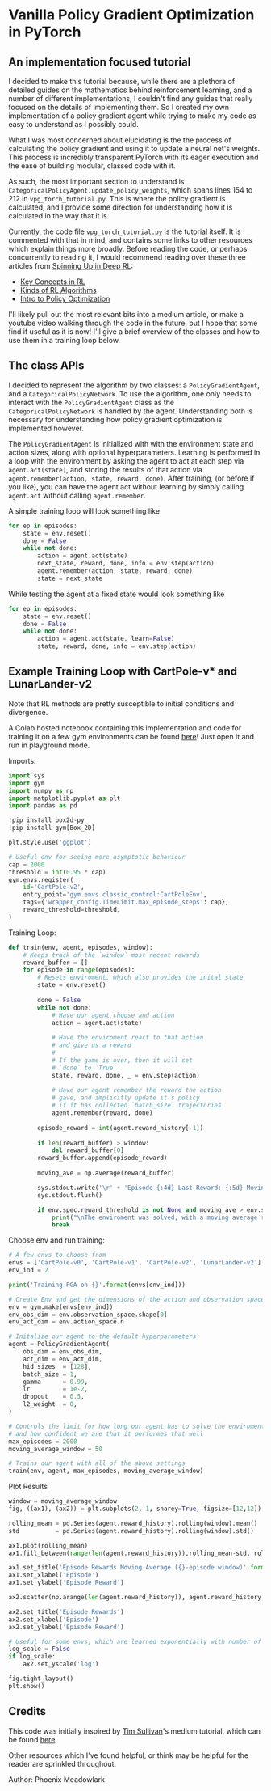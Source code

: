 # Vanilla Policy Gradient Optimization in PyTorch
## An implementation focused tutorial

I decided to make this tutorial because, while there are a plethora of detailed guides on the mathematics behind reinforcement learning, and a number of different implementations, I couldn't find any guides that really focused on the details of implementing them. So I created my own implementation of a policy gradient agent while trying to make my code as easy to understand as I possibly could. 

What I was most concerned about elucidating is the the process of calculating the policy gradient and using it to update a neural net's weights. This process is incredibly transparent PyTorch with its eager execution and the ease of building modular, classed code with it. 

As such, the most important section to understand is `CategoricalPolicyAgent.update_policy_weights`, which spans lines 154 to 212 in `vpg_torch_tutorial.py`. This is where the policy gradient is calculated, and I provide some direction for understanding how it is calculated in the way that it is.

Currently, the code file `vpg_torch_tutorial.py` is the tutorial itself. It is commented with that in mind, and contains some links to other resources which explain things more broadly. Before reading the code, or perhaps concurrently to reading it, I would recommend reading over these three articles from [Spinning Up in Deep RL](https://spinningup.openai.com/en/latest/index.html):
- [Key Concepts in RL](https://spinningup.openai.com/en/latest/spinningup/rl_intro.html)
- [Kinds of RL Algorithms](https://spinningup.openai.com/en/latest/spinningup/rl_intro2.html)
- [Intro to Policy Optimization](https://spinningup.openai.com/en/latest/spinningup/rl_intro3.html)

I'll likely pull out the most relevant bits into a medium article, or make a youtube video walking through the code in the future, but I hope that some find if useful as it is now! I'll give a brief overview of the classes and how to use them in a training loop below.

## The class APIs

I decided to represent the algorithm by two classes: a `PolicyGradientAgent`, and a `CategoricalPolicyNetwork`. To use the algorithm, one only needs to interact with the `PolicyGradientAgent` class as the `CategoricalPolicyNetwork` is handled by the agent. Understanding both is necessary for understanding how policy gradient optimization is implemented however.

The `PolicyGradientAgent` is initialized with with the environment state and action sizes, along with optional hyperparameters. Learning is performed in a loop with the environment by asking the agent to act at each step via `agent.act(state)`, and storing the results of that action via `agent.remember(action, state, reward, done)`. After training, (or before if you like), you can have the agent act without learning by simply calling `agent.act` without calling `agent.remember`.

A simple training loop will look something like
```Python
for ep in episodes:
    state = env.reset()
    done = False
    while not done:
        action = agent.act(state)
        next_state, reward, done, info = env.step(action)
        agent.remember(action, state, reward, done)
        state = next_state
```

While testing the agent at a fixed state would look something like
```Python
for ep in episodes:
    state = env.reset()
    done = False
    while not done:
        action = agent.act(state, learn=False)
        state, reward, done, info = env.step(action)
```



## Example Training Loop with CartPole-v* and LunarLander-v2

Note that RL methods are pretty susceptible to initial conditions and divergence.

A Colab hosted notebook containing this implementation and code for training it on a few gym environments can be found [here](https://colab.research.google.com/drive/1-o9W05S8a3atS97clhEcu_lmhmLMNpVf)! Just open it and run in playground mode.

Imports:
```Python
import sys
import gym
import numpy as np
import matplotlib.pyplot as plt
import pandas as pd

!pip install box2d-py
!pip install gym[Box_2D]

plt.style.use('ggplot')

# Useful env for seeing more asymptotic behaviour
cap = 2000
threshold = int(0.95 * cap)
gym.envs.register(
    id='CartPole-v2',
    entry_point='gym.envs.classic_control:CartPoleEnv',
    tags={'wrapper_config.TimeLimit.max_episode_steps': cap},
    reward_threshold=threshold,
)
```

Training Loop:
```Python
def train(env, agent, episodes, window):
    # Keeps track of the `window` most recent rewards
    reward_buffer = []
    for episode in range(episodes):
        # Resets enviroment, which also provides the inital state
        state = env.reset()
        
        done = False       
        while not done:
            # Have our agent choose and action
            action = agent.act(state)
            
            # Have the enviroment react to that action
            # and give us a reward
            # 
            # If the game is over, then it will set 
            # `done` to `True`
            state, reward, done, _ = env.step(action)
            
            # Have our agent remember the reward the action
            # gave, and implicitly update it's policy
            # if it has collected `batch_size` trajectories
            agent.remember(reward, done)
        
        episode_reward = int(agent.reward_history[-1])
        
        if len(reward_buffer) > window:
            del reward_buffer[0]
        reward_buffer.append(episode_reward)
        
        moving_ave = np.average(reward_buffer)

        sys.stdout.write('\r' + 'Episode {:4d} Last Reward: {:5d} Moving Average: {:7.2f}'.format(episode, episode_reward, moving_ave))
        sys.stdout.flush()

        if env.spec.reward_threshold is not None and moving_ave > env.spec.reward_threshold:
            print("\nThe enviroment was solved, with a moving average reward of {:7.2f}!.".format(moving_ave, episode_reward))
            break
```

Choose env and run training:
```Python
# A few envs to choose from
envs = ['CartPole-v0', 'CartPole-v1', 'CartPole-v2', 'LunarLander-v2']
env_ind = 2

print('Training PGA on {}'.format(envs[env_ind]))

# Create Env and get the dimensions of the action and observation spaces
env = gym.make(envs[env_ind])
env_obs_dim = env.observation_space.shape[0]
env_act_dim = env.action_space.n

# Initalize our agent to the default hyperparameters
agent = PolicyGradientAgent(
    obs_dim = env_obs_dim,
    act_dim = env_act_dim,
    hid_sizes  = [128],
    batch_size = 1,
    gamma      = 0.99, 
    lr         = 1e-2,
    dropout    = 0.5,
    l2_weight  = 0,
)

# Controls the limit for how long our agent has to solve the enviroment
# and how confident we are that it performes that well
max_episodes = 2000
moving_average_window = 50

# Trains our agent with all of the above settings
train(env, agent, max_episodes, moving_average_window)
```

Plot Results
```Python
window = moving_average_window
fig, ((ax1), (ax2)) = plt.subplots(2, 1, sharey=True, figsize=[12,12])

rolling_mean = pd.Series(agent.reward_history).rolling(window).mean()
std          = pd.Series(agent.reward_history).rolling(window).std()

ax1.plot(rolling_mean)
ax1.fill_between(range(len(agent.reward_history)),rolling_mean-std, rolling_mean+std, alpha=0.2)

ax1.set_title('Episode Rewards Moving Average ({}-episode window)'.format(window))
ax1.set_xlabel('Episode')
ax1.set_ylabel('Episode Reward')

ax2.scatter(np.arange(len(agent.reward_history)), agent.reward_history, alpha=0.5)

ax2.set_title('Episode Rewards')
ax2.set_xlabel('Episode')
ax2.set_ylabel('Episode Reward')

# Useful for some envs, which are learned exponentially with number of episodes
log_scale = False
if log_scale:
    ax2.set_yscale('log')

fig.tight_layout()
plt.show()
```

## Credits

This code was initially inspired by [Tim Sullivan](https://ts1829.github.io)'s medium tutorial, which can be found [here](https://medium.com/@ts1829/policy-gradient-reinforcement-learning-in-pytorch-df1383ea0baf).

Other resources which I've found helpful, or think may be helpful for the reader are sprinkled throughout. 

Author: Phoenix Meadowlark